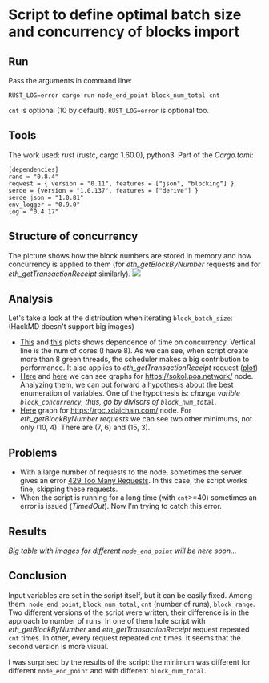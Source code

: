 # Script to define optimal batch size and concurrency of blocks import

## Run
Pass the arguments in command line:
```
RUST_LOG=error cargo run node_end_point block_num_total cnt
```
`cnt` is optional (10 by default).
`RUST_LOG=error` is optional too.
## Tools
The work used: *rust* (rustc, cargo 1.60.0), python3. Part of the *Cargo.toml*:
```
[dependencies]
rand = "0.8.4"
reqwest = { version = "0.11", features = ["json", "blocking"] }
serde = {version = "1.0.137", features = ["derive"] }
serde_json = "1.0.81"
env_logger = "0.9.0"
log = "0.4.17"
```
## Structure of concurrency 
The picture shows how the block numbers are stored in memory and how concurrency is applied to them
(for *eth_getBlockByNumber* requests and for *eth_getTransactionReceipt* similarly).
![](https://i.imgur.com/qCOH6eB.png)

## Analysis
Let's take a look at the distribution when iterating `block_batch_size`:
(HackMD doesn't support big images)

* [This](https://drive.google.com/file/d/1SQyoQ2U6RJpGpLjJlGq5rJplcrb8S5f-/view?usp=sharing) and [this](https://drive.google.com/file/d/1nhLULLho_H7XZpWFDIRBe6-KxDlD_rqa/view?usp=sharing) plots shows dependence of time on concurrency. 
Vertical line is the num of cores (I have 8).
As we can see, when script create more than 8 green threads, the scheduler makes a big contribution to performance. It also applies to *eth_getTransactionReceipt* request ([plot](https://drive.google.com/file/d/1sxhphiO1PMvkc8ENhT0iizDO798ixc7r/view?usp=sharing))
* [Here](https://drive.google.com/file/d/1F9Y6dvro36ni9CbtgVeUfUXLxp_HXi9u/view?usp=sharing) and [here](https://drive.google.com/file/d/1WT5pGkpKxdPeeF0MkoTTfAmseNqtQJqe/view?usp=sharing) we can see graphs for https://sokol.poa.network/ node.
Analyzing them, we can put forward a hypothesis about the best enumeration of variables.
One of the hypothesis is: *change varible `block_concurrency`, thus, go by divisors of `block_num_total`*.
* [Here](https://drive.google.com/file/d/1JznLpjqghJHBSovnREypRWaP9HNy_kyg/view?usp=sharing) graph for https://rpc.xdaichain.com/ node. For *eth_getBlockByNumber requests* we can see two other minimums, not only (10, 4). There are (7, 6) and (15, 3).

## Problems
* With a large number of requests to the node, sometimes the server gives an error [429 Too Many Requests](https://developer.mozilla.org/ru/docs/Web/HTTP/Status/429). In this case, the script works fine, skipping these requests.
* When the script is running for a long time (with `cnt`>=40) sometimes an error is issued (*TimedOut*). Now I'm trying to catch this error.
## Results
*Big table with images for different `node_end_point` will be here soon...*

## Сonclusion
Input variables are set in the script itself, but it can be easily fixed.
Among them: `node_end_point`, `block_num_total`, `cnt` (number of runs), `block_range`.
Two different versions of the script were written, their difference is in the approach to number of runs. In one of them hole script with *eth_getBlockByNumber* and *eth_getTransactionReceipt* request repeated `cnt` times. In other, every request repeated `cnt` times.
It seems that the second version is more visual.

I was surprised by the results of the script: the minimum was different for different `node_end_point` and with different `block_num_total`.
